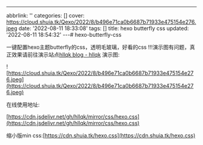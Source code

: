 ---
abbrlink: ''
categories: []
cover: https://cloud.shuia.tk/Qexo/2022/8/b496e71ca0b6687b71933e475154e276.jpeg
date: '2022-08-11 18:33:08'
tags: []
title: hexo butterfly css
updated: '2022-08-11 18:54:32'
---# hexo-butterfly-css

一键配置hexo主题butterfly的css，透明毛玻璃，好看的css
!!!演示图有问题，真正效果请前往演示站点[hllqk blog - hllqk](https://hllqk.netlify.app/)
演示图:

![https://cloud.shuia.tk/Qexo/2022/8/b496e71ca0b6687b71933e475154e276.jpeg](https://cloud.shuia.tk/Qexo/2022/8/b496e71ca0b6687b71933e475154e276.jpeg)

在线使用地址:

[https://cdn.jsdelivr.net/gh/hllqk/mirror/css/hexo.css](https://cdn.jsdelivr.net/gh/hllqk/mirror/css/hexo.css)

缩小版min css:[https://cdn.shuia.tk/hexo.css](https://cdn.shuia.tk/hexo.css)

